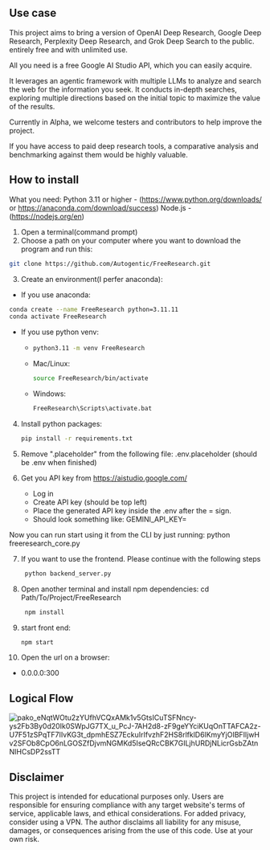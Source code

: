 ## Use case

This project aims to bring a version of OpenAI Deep Research, Google Deep Research, Perplexity Deep Research, and Grok Deep Search to the public. entirely free and with unlimited use.

All you need is a free Google AI Studio API, which you can easily acquire.

It leverages an agentic framework with multiple LLMs to analyze and search the web for the information you seek. It conducts in-depth searches, exploring multiple directions based on the initial topic to maximize the value of the results.

Currently in Alpha, we welcome testers and contributors to help improve the project.

If you have access to paid deep research tools, a comparative analysis and benchmarking against them would be highly valuable.

## How to install

What you need:
Python 3.11 or higher - (https://www.python.org/downloads/ or https://anaconda.com/download/success)
Node.js - (https://nodejs.org/en)

1. Open a terminal(command prompt)
2. Choose a path on your computer where you want to download the program and run this:
```sh
git clone https://github.com/Autogentic/FreeResearch.git
```
3. Create an environment(I perfer anaconda): 
  - If you use anaconda:
```sh
conda create --name FreeResearch python=3.11.11
conda activate FreeResearch
```
  - If you use python venv:
      - ```sh
        python3.11 -m venv FreeResearch
        ```
      - Mac/Linux:
        ```sh
        source FreeResearch/bin/activate
        ```
      - Windows:
        ```sh
        FreeResearch\Scripts\activate.bat
        ```
4. Install python packages:
    ```sh
    pip install -r requirements.txt
    ```

5. Remove ".placeholder" from the following file: .env.placeholder (should be .env when finished)

6. Get you API key from https://aistudio.google.com/
    - Log in
    - Create API key (should be top left)
    - Place the generated API key inside the .env after the = sign. 
    - Should look something like: GEMINI_API_KEY=<ACTUAL API KEY>

Now you can run start using it from the CLI by just running: python freeresearch_core.py

7. If you want to use the frontend. Please continue with the following steps
   ```sh
    python backend_server.py
   ```
8. Open another terminal and install npm dependencies:
   cd Path/To/Project/FreeResearch
   ```sh
    npm install
    ```
9. start front end:
    ```sh
    npm start
    ```
10. Open the url on a browser:
  - 0.0.0.0:300

## Logical Flow
![pako_eNqtWOtu2zYUfhVCQxAMk1v5GtsICuTSFNncy-ys2Fb3By0d20Ik0SWpJG7TX_u_PcJ-7AH2d8-zF9geYYciKUqOnTTAFCA2z-U7F51zSPqTF7IIvKG3t_dpmhESZ7EckuIrIfvzhF2HS8rlfklD6lKmyYjOIBFIljwHv2SFOb8CpO6nLGOSZfDjvmNGMKd5IseQRcCBK7GILjhURDjNLicrGsbZAtnNIHCsDP2ssTT](https://github.com/user-attachments/assets/4cbc3629-33c7-4645-a35d-d15ef326287a)

## Disclaimer

This project is intended for educational purposes only. Users are responsible for ensuring compliance with any target website's terms of service, applicable laws, and ethical considerations. For added privacy, consider using a VPN. The author disclaims all liability for any misuse, damages, or consequences arising from the use of this code. Use at your own risk.


